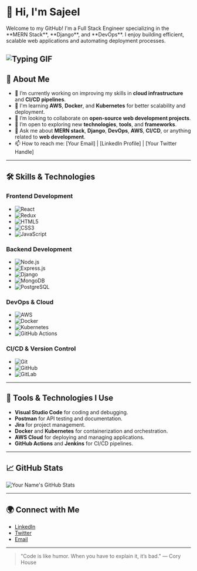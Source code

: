 # 👋 Hi, I'm Sajeel

<p>Welcome to my GitHub! I'm a Full Stack Engineer specializing in the **MERN Stack**, **Django**, and **DevOps**. I enjoy building efficient, scalable web applications and automating deployment processes.</p>

![Typing GIF](https://assets-v2.lottiefiles.com/a/bb148200-1161-11ee-918b-575af12c5d51/SmaxpmxSgY.gif)
---

## 🚀 About Me

- 🔭 I’m currently working on improving my skills in **cloud infrastructure** and **CI/CD pipelines**.
- 🌱 I'm learning **AWS**, **Docker**, and **Kubernetes** for better scalability and deployment.
- 👯 I’m looking to collaborate on **open-source web development projects**.
- 🤔 I’m open to exploring new **technologies**, **tools**, and **frameworks**.
- 💬 Ask me about **MERN stack**, **Django**, **DevOps**, **AWS**, **CI/CD**, or anything related to **web development**.
- 📫 How to reach me: [Your Email] | [LinkedIn Profile] | [Your Twitter Handle]

---

## 🛠️ Skills & Technologies

### Frontend Development
- ![React](https://img.shields.io/badge/React.js-61DAFB?style=for-the-badge&logo=react&logoColor=black)
- ![Redux](https://img.shields.io/badge/Redux-764ABC?style=for-the-badge&logo=redux&logoColor=white)
- ![HTML5](https://img.shields.io/badge/HTML5-E34F26?style=for-the-badge&logo=html5&logoColor=white)
- ![CSS3](https://img.shields.io/badge/CSS3-1572B6?style=for-the-badge&logo=css3&logoColor=white)
- ![JavaScript](https://img.shields.io/badge/JavaScript-F7DF1E?style=for-the-badge&logo=javascript&logoColor=black)

### Backend Development
- ![Node.js](https://img.shields.io/badge/Node.js-339933?style=for-the-badge&logo=node.js&logoColor=white)
- ![Express.js](https://img.shields.io/badge/Express.js-000000?style=for-the-badge&logo=express&logoColor=white)
- ![Django](https://img.shields.io/badge/Django-092D42?style=for-the-badge&logo=django&logoColor=white)
- ![MongoDB](https://img.shields.io/badge/MongoDB-47A248?style=for-the-badge&logo=mongodb&logoColor=white)
- ![PostgreSQL](https://img.shields.io/badge/PostgreSQL-336791?style=for-the-badge&logo=postgresql&logoColor=white)

### DevOps & Cloud
- ![AWS](https://img.shields.io/badge/Amazon_AWS-232F3E?style=for-the-badge&logo=amazon-aws&logoColor=white)
- ![Docker](https://img.shields.io/badge/Docker-2496ED?style=for-the-badge&logo=docker&logoColor=white)
- ![Kubernetes](https://img.shields.io/badge/Kubernetes-326CE5?style=for-the-badge&logo=kubernetes&logoColor=white)
- ![GitHub Actions](https://img.shields.io/badge/GitHub_Actions-2088FF?style=for-the-badge&logo=github-actions&logoColor=white)

### CI/CD & Version Control
- ![Git](https://img.shields.io/badge/Git-F05032?style=for-the-badge&logo=git&logoColor=white)
- ![GitHub](https://img.shields.io/badge/GitHub-181717?style=for-the-badge&logo=github&logoColor=white)
- ![GitLab](https://img.shields.io/badge/GitLab-FCA121?style=for-the-badge&logo=gitlab&logoColor=white)

---

## 🔧 Tools & Technologies I Use

- **Visual Studio Code** for coding and debugging.
- **Postman** for API testing and documentation.
- **Jira** for project management.
- **Docker** and **Kubernetes** for containerization and orchestration.
- **AWS Cloud** for deploying and managing applications.
- **GitHub Actions** and **Jenkins** for CI/CD pipelines.

---

## 📈 GitHub Stats

![Your Name's GitHub Stats](https://github-readme-stats.vercel.app/api?username=your-github-username&show_icons=true&hide_title=true&count_private=true&hide=prs&theme=radical)

---

## 🌍 Connect with Me

- [LinkedIn](https://www.linkedin.com/in/your-linkedin-profile)
- [Twitter](https://twitter.com/your-twitter-handle)
- [Email](mailto:your-email@example.com)

---

> "Code is like humor. When you have to explain it, it’s bad." — Cory House
